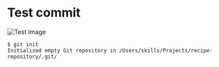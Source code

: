 # Test commit 
![Test Image](https://todaysparent.mblycdn.com/tp/resized/2014/12/1534x862/blanket-baby-article.jpg)
```
$ git init
Initialized empty Git repository in /Users/skills/Projects/recipe-repository/.git/
```
